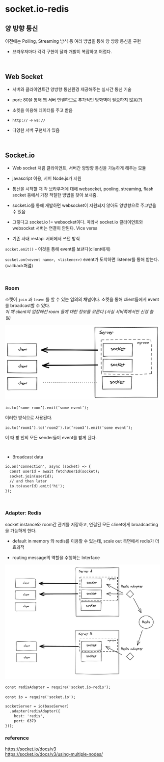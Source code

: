 # socket.io-redis

## 양 방향 통신
이전에는 Polling, Streaming 방식 등 여러 방법을 통해 양 방향 통신을 구현
* 브라우저마다 각각 구현이 달라 개발이 복잡하고 어렵다.
<br>

## Web Socket
* 서버와 클라이언트간 양방향 통신환경 제공해주는 실시간 통신 기술 <br>

* port: 80을 통해 웹 서버 연결하므로 추가적인 방화벽이 필요하지 않음(?) <br>

* 소켓을 이용해 데이터를 주고 받음 <br>

* `http://` → `ws://` <br>

* 다양한 서버 구현체가 있음 <br>
<br>


## Socket.io

* Web socket 처럼 클라이언트, 서버간 양방향 통신을 가능하게 해주는 모듈 <br>

* javascript 이용, 서버 Node.js가 지원 <br>

* 통신을 시작할 때 각 브라우저에 대해 websocket, pooling, streaming, flash socket 등에서 가장 적절한 방법을 찾아 보내줌. <br>

* socket.io를 통해 개발하면 websocket이 지원되지 않아도 양방향으로 주고받을 수 있음 <br>

* 그렇다고 socket.io != websocket이다. 따라서 socket.io 클라이언트와 websocket 서버는 연결이 안된다. Vice versa <br>

* 기존 사내 restapi 서버에서 쓰던 방식

`socket.emit()` - 이것을 통해 event를 보낸다(client에게) <br>

 `socket.on(<event name>, <listener>)` event가 도착하면 listener를 통해 받는다.(callback처럼) <br>

<br>

### Room

소켓이 `join` 과 `leave` 를 할 수 있는 임의의 채널이다. 소켓을 통해 client들에게 event를 broadcast할 수 있다.<br>
  *이 때 client의 입장에선 room 들에 대한 정보를 모른다.(사실 서버쪽에서만 신경 쓸 일)*
<br>

<img src = "./images/room.png">

`io.to(‘some room’).emit(‘some event’);`

이러한 방식으로 사용된다.

`io.to(‘room1’).to(‘room2’).to(‘room3’).emit(‘some event’);`

이 때 방 안의 모든 sender들이 event를 받게 된다.

<br>


* Broadcast data
```
io.on('connection', async (socket) => {
  const userId = await fetchUserId(socket);
  socket.join(userId);
  // and then later
  io.to(userId).emit('hi');
});

```
<br>

### Adapter: Redis
socket instance와 room간 관계를 저장하고, 연결된 모든 clinet에게 broadcasting을 가능하게 한다.<br>

* default in memory 와 redis를 이용할 수 있는데, scale out 측면에서 redis가 더 효과적 <br>

* routing message의 역할을 수행하는 Interface <br>

<img src = "./images/redisadapter.png">

```
const redisAdapter = require('socket.io-redis');

const io = require('socket.io');
```

```
socketServer = io(baseServer)
  .adapter(redisAdapter({
    host: 'redis',
    port: 6379
}));
```


### reference <br>
https://socket.io/docs/v3 <br>
https://socket.io/docs/v3/using-multiple-nodes/
